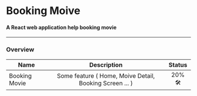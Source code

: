 # Booking Moive

#### A React web application help booking movie

<hr/>

### Overview

| Name          |                       Description                       |         Status          |
| ------------- | :-----------------------------------------------------: | :---------------------: |
| Booking Movie | Some feature ( Home, Moive Detail, Booking Screen ... ) | 20% :hammer_and_wrench: |
